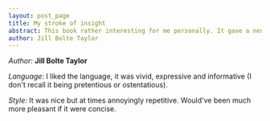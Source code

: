 ```yaml
---
layout: post_page
title: My stroke of insight 
abstract: This book rather interesting for me personally. It gave a neurological explanation of what I can't even conceive. A world without reason, without language, without the notion of past and future. Turns out we all posses this part and it is the right brain in both senses of the word right. It also explained how the left brain with all its categorisation skills also elevates levels of sadness and introduces the notion of self which seems to be at the heart of all misery.
author: Jill Bolte Taylor
---
```


*Author:* **Jill Bolte Taylor**

*Language:* I liked the language, it was vivid, expressive and informative (I don't recall it being pretentious or ostentatious). 

*Style:* It was nice but at times annoyingly repetitive. Would've been much more pleasant if it were concise.
